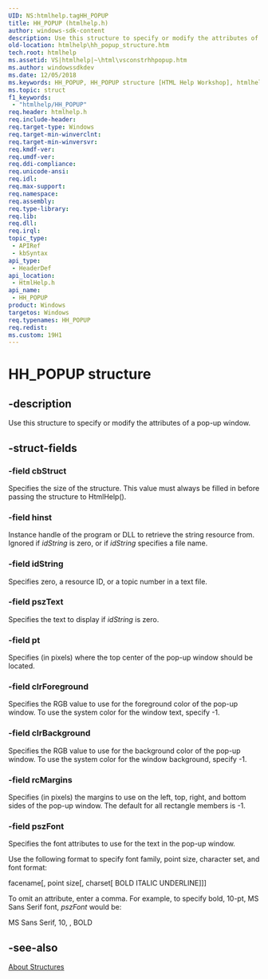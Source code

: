 ```yaml
---
UID: NS:htmlhelp.tagHH_POPUP
title: HH_POPUP (htmlhelp.h)
author: windows-sdk-content
description: Use this structure to specify or modify the attributes of a pop-up window.
old-location: htmlhelp\hh_popup_structure.htm
tech.root: htmlhelp
ms.assetid: VS|htmlhelp|~\html\vsconstrhhpopup.htm
ms.author: windowssdkdev
ms.date: 12/05/2018
ms.keywords: HH_POPUP, HH_POPUP structure [HTML Help Workshop], htmlhelp.hh_popup_structure, htmlhelp/HH_POPUP, vsconStrhhpopup
ms.topic: struct
f1_keywords: 
 - "htmlhelp/HH_POPUP"
req.header: htmlhelp.h
req.include-header: 
req.target-type: Windows
req.target-min-winverclnt: 
req.target-min-winversvr: 
req.kmdf-ver: 
req.umdf-ver: 
req.ddi-compliance: 
req.unicode-ansi: 
req.idl: 
req.max-support: 
req.namespace: 
req.assembly: 
req.type-library: 
req.lib: 
req.dll: 
req.irql: 
topic_type:
 - APIRef
 - kbSyntax
api_type:
 - HeaderDef
api_location:
 - HtmlHelp.h
api_name:
 - HH_POPUP
product: Windows
targetos: Windows
req.typenames: HH_POPUP
req.redist: 
ms.custom: 19H1
---
```


# HH_POPUP structure


## -description


Use this structure to specify or modify the attributes of a pop-up window. 


## -struct-fields




### -field cbStruct

Specifies the size of the structure. This value must always be filled in before passing the structure to HtmlHelp(). 


### -field hinst

Instance handle of the program or DLL to retrieve the string resource from. Ignored if <i>idString</i> is zero, or if <i>idString</i> specifies a file name. 


### -field idString

Specifies zero, a resource ID, or a topic number in a text file. 


### -field pszText

Specifies the text to display if <i>idString</i> is zero. 


### -field pt

Specifies (in pixels) where the top center of the pop-up window should be located. 


### -field clrForeground

Specifies the RGB value to use for the foreground color of the pop-up window. To use the system color for the window text, specify -1. 


### -field clrBackground

Specifies the RGB value to use for the background color of the pop-up window. To use the system color for the window background, specify -1. 


### -field rcMargins

Specifies (in pixels) the margins to use on the left, top, right, and bottom sides of the pop-up window. The default for all rectangle members is -1. 


### -field pszFont

Specifies the font attributes to use for the text in the pop-up window.


Use the following format to specify font family, point size, character set, and font format:

facename[, point size[, charset[ BOLD ITALIC UNDERLINE]]]

To omit an attribute, enter a comma. For example, to specify bold, 10-pt, MS Sans Serif font, <i>pszFont</i> would be:

MS Sans Serif, 10, , BOLD 


## -see-also




<a href="https://docs.microsoft.com/previous-versions/windows/desktop/htmlhelp/about-structures">About Structures</a>
 

 

